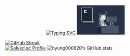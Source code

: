<link rel="preconnect" href="https://fonts.googleapis.com">
<link rel="preconnect" href="https://fonts.gstatic.com" crossorigin>
<link href="https://fonts.googleapis.com/css2?family=Pushster&display=swap" rel="stylesheet">

<br>
<br>
<br>
<br>
<div align = "center" >

  
[![Typing SVG](https://readme-typing-svg.herokuapp.com?font='Pushster'&color=%236F90F7&size=32&center=true&height=100&lines=Hi+there%2C+I'm+Junhyung;Nice+to+meet+you)](https://git.io/typing-svg)
<img src="https://raw.githubusercontent.com/AVS1508/AVS1508/master/assets/Night-Coding.gif" width="30%">
 
</div>
<div align= "right">


</div>
<div align= "left">
  
[![GitHub Streak](https://streak-stats.demolab.com/?user=hyung000620&currStreakNum=2FD3EB&fire=pink&sideLabels=F00&date_format=[Y.]n.j)](https://git.io/streak-stats)  
[![Solved.ac Profile](http://mazassumnida.wtf/api/v2/generate_badge?boj=dksms1)](https://solved.ac/dksms1/) 
![hyung000620's GitHub stats](https://github-readme-stats.vercel.app/api?username=hyung000620&show_icons=true&theme=white)


</div>
